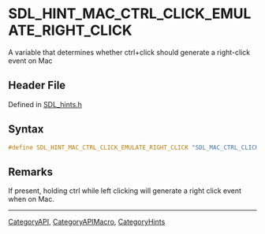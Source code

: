 # SDL_HINT_MAC_CTRL_CLICK_EMULATE_RIGHT_CLICK

A variable that determines whether ctrl+click should generate a right-click event on Mac

## Header File

Defined in [SDL_hints.h](https://github.com/libsdl-org/SDL/blob/SDL2/include/SDL_hints.h)

## Syntax

```c
#define SDL_HINT_MAC_CTRL_CLICK_EMULATE_RIGHT_CLICK "SDL_MAC_CTRL_CLICK_EMULATE_RIGHT_CLICK"
```

## Remarks

If present, holding ctrl while left clicking will generate a right click
event when on Mac.

----
[CategoryAPI](CategoryAPI), [CategoryAPIMacro](CategoryAPIMacro), [CategoryHints](CategoryHints)

